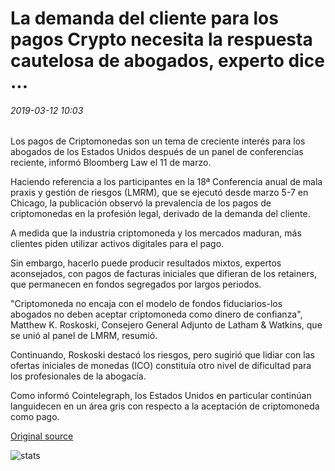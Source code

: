 # La demanda del cliente para los pagos Crypto necesita la respuesta cautelosa de abogados, experto dice ...

###### 2019-03-12 10:03

Los pagos de Criptomonedas son un tema de creciente interés para los abogados de los Estados Unidos después de un panel de conferencias reciente, informó Bloomberg Law el 11 de marzo.

Haciendo referencia a los participantes en la 18ª Conferencia anual de mala praxis y gestión de riesgos (LMRM), que se ejecutó desde marzo 5-7 en Chicago, la publicación observó la prevalencia de los pagos de criptomonedas en la profesión legal, derivado de la demanda del cliente.

A medida que la industria criptomoneda y los mercados maduran, más clientes piden utilizar activos digitales para el pago.

Sin embargo, hacerlo puede producir resultados mixtos, expertos aconsejados, con pagos de facturas iniciales que difieran de los retainers, que permanecen en fondos segregados por largos periodos.

"Criptomoneda no encaja con el modelo de fondos fiduciarios-los abogados no deben aceptar criptomoneda como dinero de confianza", Matthew K. Roskoski, Consejero General Adjunto de Latham & Watkins, que se unió al panel de LMRM, resumió.

Continuando, Roskoski destacó los riesgos, pero sugirió que lidiar con las ofertas iniciales de monedas (ICO) constituía otro nivel de dificultad para los profesionales de la abogacía.

Como informó Cointelegraph, los Estados Unidos en particular continúan languidecen en un área gris con respecto a la aceptación de criptomoneda como pago.

[Original source](https://cointelegraph.com/news/client-demand-for-crypto-payments-needs-cautious-response-from-lawyers-expert-says)

![stats](https://c.statcounter.com/11760860/0/a89fa40b/1/ "stats")